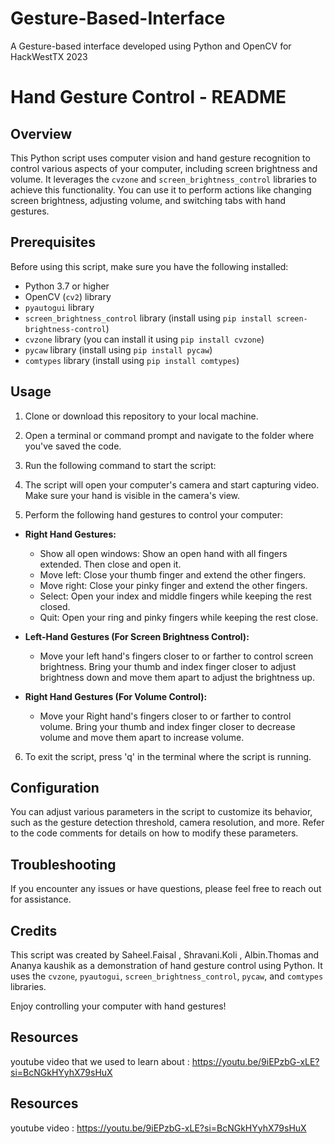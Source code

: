 # Gesture-Based-Interface
A Gesture-based interface developed using Python and OpenCV for HackWestTX 2023


# Hand Gesture Control - README

## Overview
This Python script uses computer vision and hand gesture recognition to control various aspects of your computer, including screen brightness and volume. It leverages the `cvzone` and `screen_brightness_control` libraries to achieve this functionality. You can use it to perform actions like changing screen brightness, adjusting volume, and switching tabs with hand gestures.

## Prerequisites
Before using this script, make sure you have the following installed:

- Python 3.7 or higher
- OpenCV (`cv2`) library
- `pyautogui` library
- `screen_brightness_control` library (install using `pip install screen-brightness-control`)
- `cvzone` library (you can install it using `pip install cvzone`)
- `pycaw` library (install using `pip install pycaw`)
- `comtypes` library (install using `pip install comtypes`)

## Usage
1. Clone or download this repository to your local machine.

2. Open a terminal or command prompt and navigate to the folder where you've saved the code.

3. Run the following command to start the script:


4. The script will open your computer's camera and start capturing video. Make sure your hand is visible in the camera's view.

5. Perform the following hand gestures to control your computer:

- **Right Hand Gestures:**
  - Show all open windows: Show an open hand with all fingers extended. Then close and open it.
  - Move left: Close your thumb finger and extend the other fingers.
  - Move right: Close your pinky finger and extend the other fingers.
  - Select: Open your index and middle fingers while keeping the rest closed.
  - Quit: Open your ring and pinky fingers while keeping the rest close.

- **Left-Hand Gestures (For Screen Brightness Control):**
  - Move your left hand's fingers closer to or farther to control screen brightness. Bring your thumb and index finger closer to adjust brightness down and move them apart to adjust the brightness up.

- **Right Hand Gestures (For Volume Control):**
  - Move your Right hand's fingers closer to or farther to control volume. Bring your thumb and index finger closer to decrease volume and move them apart to increase volume.

6. To exit the script, press 'q' in the terminal where the script is running.

## Configuration
You can adjust various parameters in the script to customize its behavior, such as the gesture detection threshold, camera resolution, and more. Refer to the code comments for details on how to modify these parameters.

## Troubleshooting
If you encounter any issues or have questions, please feel free to reach out for assistance.

## Credits
This script was created by Saheel.Faisal , Shravani.Koli , Albin.Thomas and Ananya kaushik as a demonstration of hand gesture control using Python. It uses the `cvzone`, `pyautogui`, `screen_brightness_control`, `pycaw`, and `comtypes` libraries. 

Enjoy controlling your computer with hand gestures!

## Resources 
youtube video that we used to learn about : https://youtu.be/9iEPzbG-xLE?si=BcNGkHYyhX79sHuX




## Resources 
youtube video :
https://youtu.be/9iEPzbG-xLE?si=BcNGkHYyhX79sHuX
